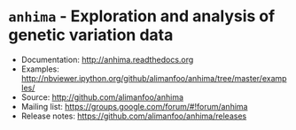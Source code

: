 `anhima` - Exploration and analysis of genetic variation data
=============================================================

* Documentation: http://anhima.readthedocs.org
* Examples: http://nbviewer.ipython.org/github/alimanfoo/anhima/tree/master/examples/
* Source: http://github.com/alimanfoo/anhima
* Mailing list: https://groups.google.com/forum/#!forum/anhima
* Release notes: https://github.com/alimanfoo/anhima/releases
